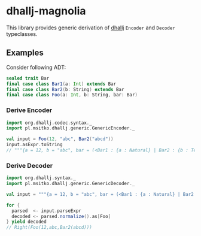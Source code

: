 # dhallj-magnolia

This library provides generic derivation of [dhallj](https://github.com/travisbrown/dhallj) `Encoder` and `Decoder` typeclasses. 

## Examples

Consider following ADT:

```scala
sealed trait Bar
final case class Bar1(a: Int) extends Bar
final case class Bar2(b: String) extends Bar
final case class Foo(a: Int, b: String, bar: Bar)
```

### Derive Encoder

```scala
import org.dhallj.codec.syntax._
import pl.msitko.dhallj.generic.GenericEncoder._

val input = Foo(12, "abc", Bar2("abcd"))
input.asExpr.toString
// """{a = 12, b = "abc", bar = (<Bar1 : {a : Natural} | Bar2 : {b : Text}>.Bar2) {b = "abcd"}}"""
```

### Derive Decoder

```scala
import org.dhallj.syntax._
import pl.msitko.dhallj.generic.GenericDecoder._

val input = """{a = 12, b = "abc", bar = (<Bar1 : {a : Natural} | Bar2 : {b : Text}>.Bar2) {b = "abcd"}}"""

for {
  parsed  <- input.parseExpr
  decoded <- parsed.normalize().as[Foo]
} yield decoded
// Right(Foo(12,abc,Bar2(abcd)))
```
